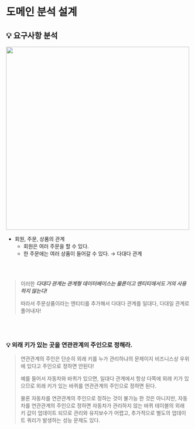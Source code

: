 # 도메인 분석 설계

## 💡 요구사항 분석
<img src="https://github.com/Springboot-with-JPA-Study/Springboot-with-JPA/blob/main/dongyeop/image/1.png" width = 500/>

- 회원, 주문, 상품의 관계
    - 회원은 여러 주문을 할 수 있다.
    - 한 주문에는 여러 상품이 들어갈 수 있다. → 다대다 관계

<br/>

<br/>

> 이러한 ***다대다 관계는 관계형 데이터베이스는 물론이고 엔티티에서도 거의 사용하지 않는다!*** 
>
> 따라서 주문상품이라는 엔티티를 추가해서 다대다 관계를 일대다, 다대일 관계로 풀어내자!

<br/>

<br/>

### 💡 외래 키가 있는 곳을 연관관계의 주인으로 정해라.
> 연관관계의 주인은 단순히 외래 키를 누가 관리하냐의 문제이지 비즈니스상 우위에 있다고 주인으로 정하면 안된다!
>
> 예를 들어서 자동차와 바퀴가 있으면, 일대다 관계에서 항상 다쪽에 외래 키가 있으므로 외래 키가 있는 바퀴를 연관관계의 주인으로 정하면 된다. 
>
> 물론 자동차를 연관관계의 주인으로 정하는 것이 불가능 한 것은 아니지만, 자동차를 연관관계의 주인으로 정하면 자동차가 관리하지 않는 바퀴 테이블의 외래 키 값이 업데이트 되므로 관리와 유지보수가 어렵고, 추가적으로 별도의 업데이트 쿼리가 발생하는 성능 문제도 있다.

<br/>

<br/>
